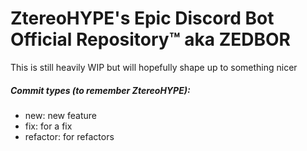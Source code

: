 # ZtereoHYPE's Epic Discord Bot Official Repository™️ aka ZEDBOR

This is still heavily WIP but will hopefully shape up to something nicer

##### Commit types (to remember ZtereoHYPE):
- new: new feature
- fix: for a fix
- refactor: for refactors